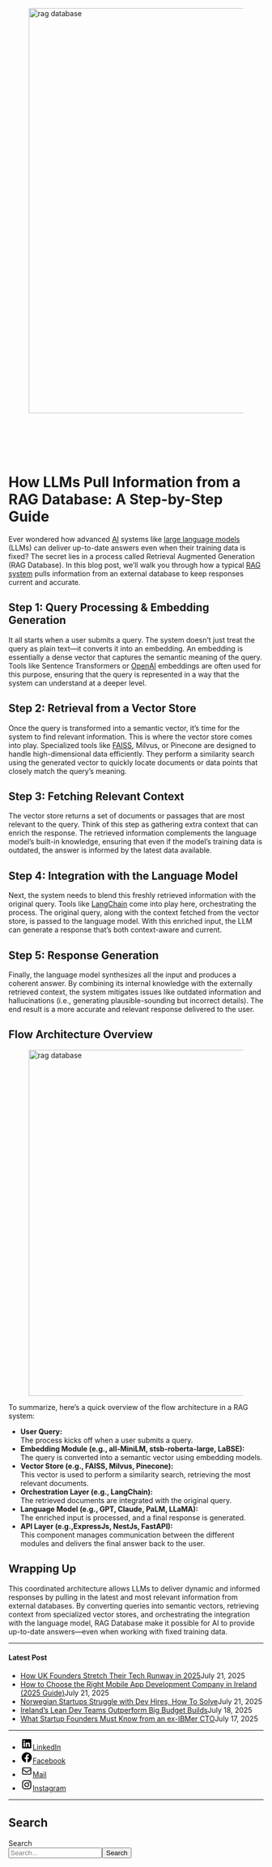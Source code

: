 
<div class="wp-block-columns alignwide is-layout-flex wp-container-core-columns-is-layout-8ba3830c wp-block-columns-is-layout-flex" style="margin-top:0;margin-bottom:0;padding-right:0;padding-left:0">
<div class="wp-block-column is-layout-flow wp-block-column-is-layout-flow" style="flex-basis:70%">
<div class="wp-block-group has-global-padding is-layout-constrained wp-block-group-is-layout-constrained"><figure class="alignwide wp-block-post-featured-image" style="padding-bottom:2vh;"><img alt="rag database" class="attachment-post-thumbnail size-post-thumbnail wp-post-image" decoding="async" fetchpriority="high" height="800" sizes="(max-width: 1600px) 100vw, 1600px" src="https://www.devcentrehouse.eu/blogs/wp-content/uploads/2025/04/yt9wuh3zb3q.jpg" srcset="https://www.devcentrehouse.eu/blogs/wp-content/uploads/2025/04/yt9wuh3zb3q.jpg 1600w, https://www.devcentrehouse.eu/blogs/wp-content/uploads/2025/04/yt9wuh3zb3q-300x150.jpg 300w, https://www.devcentrehouse.eu/blogs/wp-content/uploads/2025/04/yt9wuh3zb3q-1024x512.jpg 1024w, https://www.devcentrehouse.eu/blogs/wp-content/uploads/2025/04/yt9wuh3zb3q-768x384.jpg 768w, https://www.devcentrehouse.eu/blogs/wp-content/uploads/2025/04/yt9wuh3zb3q-1536x768.jpg 1536w" style="object-fit:cover;" width="1600"/></figure>
<h1 class="alignwide wp-block-post-title has-x-large-font-size">How LLMs Pull Information from a RAG Database: A Step-by-Step Guide</h1>
<div aria-hidden="true" class="wp-block-spacer" style="height:var(--wp--preset--spacing--10)"></div>
</div>
<div class="wp-block-group has-global-padding is-layout-constrained wp-block-group-is-layout-constrained"><div class="entry-content alignwide wp-block-post-content has-global-padding is-layout-constrained wp-container-core-post-content-is-layout-a5dd074b wp-block-post-content-is-layout-constrained">
<p>Ever wondered how advanced <a href="https://www.devcentrehouse.eu/en/services/artificial-intelligence">AI</a> systems like <a href="https://en.wikipedia.org/wiki/Large_language_model" rel="noreferrer noopener nofollow" target="_blank">large language models</a> (LLMs) can deliver up-to-date answers even when their training data is fixed? The secret lies in a process called Retrieval Augmented Generation (RAG Database). In this blog post, we’ll walk you through how a typical <a href="https://en.wikipedia.org/wiki/Retrieval-augmented_generation" rel="noreferrer noopener nofollow" target="_blank">RAG system</a> pulls information from an external database to keep responses current and accurate.</p>
<h2 class="wp-block-heading">Step 1: Query Processing &amp; Embedding Generation</h2>
<p>It all starts when a user submits a query. The system doesn’t just treat the query as plain text—it converts it into an embedding. An embedding is essentially a dense vector that captures the semantic meaning of the query. Tools like Sentence Transformers or <a href="https://openai.com/" rel="noreferrer noopener" target="_blank">OpenAI</a> embeddings are often used for this purpose, ensuring that the query is represented in a way that the system can understand at a deeper level.</p>
<h2 class="wp-block-heading">Step 2: Retrieval from a Vector Store</h2>
<p>Once the query is transformed into a semantic vector, it’s time for the system to find relevant information. This is where the vector store comes into play. Specialized tools like <a href="https://en.wikipedia.org/wiki/FAISS" rel="noreferrer noopener nofollow" target="_blank">FAISS</a>, Milvus, or Pinecone are designed to handle high-dimensional data efficiently. They perform a similarity search using the generated vector to quickly locate documents or data points that closely match the query’s meaning.</p>
<h2 class="wp-block-heading">Step 3: Fetching Relevant Context</h2>
<p>The vector store returns a set of documents or passages that are most relevant to the query. Think of this step as gathering extra context that can enrich the response. The retrieved information complements the language model’s built-in knowledge, ensuring that even if the model’s training data is outdated, the answer is informed by the latest data available.</p>
<h2 class="wp-block-heading">Step 4: Integration with the Language Model</h2>
<p>Next, the system needs to blend this freshly retrieved information with the original query. Tools like <a href="https://en.wikipedia.org/wiki/LangChain" rel="noreferrer noopener nofollow" target="_blank">LangChain</a> come into play here, orchestrating the process. The original query, along with the context fetched from the vector store, is passed to the language model. With this enriched input, the LLM can generate a response that’s both context-aware and current.</p>
<h2 class="wp-block-heading">Step 5: Response Generation</h2>
<p>Finally, the language model synthesizes all the input and produces a coherent answer. By combining its internal knowledge with the externally retrieved context, the system mitigates issues like outdated information and hallucinations (i.e., generating plausible-sounding but incorrect details). The end result is a more accurate and relevant response delivered to the user.</p>
<h2 class="wp-block-heading">Flow Architecture Overview</h2>
<figure class="wp-block-image size-large"><img alt="rag database
" class="wp-image-1327" decoding="async" height="683" sizes="(max-width: 1024px) 100vw, 1024px" src="https://www.devcentrehouse.eu/blogs/wp-content/uploads/2025/04/ehyv_xoz4ia-1024x683.jpg" srcset="https://www.devcentrehouse.eu/blogs/wp-content/uploads/2025/04/ehyv_xoz4ia-1024x683.jpg 1024w, https://www.devcentrehouse.eu/blogs/wp-content/uploads/2025/04/ehyv_xoz4ia-300x200.jpg 300w, https://www.devcentrehouse.eu/blogs/wp-content/uploads/2025/04/ehyv_xoz4ia-768x512.jpg 768w, https://www.devcentrehouse.eu/blogs/wp-content/uploads/2025/04/ehyv_xoz4ia-1536x1024.jpg 1536w, https://www.devcentrehouse.eu/blogs/wp-content/uploads/2025/04/ehyv_xoz4ia.jpg 1600w" width="1024"/></figure>
<p>To summarize, here’s a quick overview of the flow architecture in a RAG system:</p>
<ul class="wp-block-list">
<li style="padding-top:var(--wp--preset--spacing--xx-small);padding-bottom:var(--wp--preset--spacing--xx-small)"><strong>User Query:</strong><br/>The process kicks off when a user submits a query.</li>
<li style="padding-top:var(--wp--preset--spacing--xx-small);padding-bottom:var(--wp--preset--spacing--xx-small)"><strong>Embedding Module (e.g., all-MiniLM, stsb-roberta-large, LaBSE):</strong><br/>The query is converted into a semantic vector using embedding models.</li>
<li style="padding-top:var(--wp--preset--spacing--xx-small);padding-bottom:var(--wp--preset--spacing--xx-small)"><strong>Vector Store (e.g., FAISS, Milvus, Pinecone):</strong><br/>This vector is used to perform a similarity search, retrieving the most relevant documents.</li>
<li style="padding-top:var(--wp--preset--spacing--xx-small);padding-bottom:var(--wp--preset--spacing--xx-small)"><strong>Orchestration Layer (e.g., LangChain):</strong><br/>The retrieved documents are integrated with the original query.</li>
<li style="padding-top:var(--wp--preset--spacing--xx-small);padding-bottom:var(--wp--preset--spacing--xx-small)"><strong>Language Model (e.g., GPT, Claude, PaLM, LLaMA):</strong><br/>The enriched input is processed, and a final response is generated.</li>
<li style="padding-top:var(--wp--preset--spacing--xx-small);padding-bottom:var(--wp--preset--spacing--xx-small)"><strong>API Layer (e.g.,ExpressJs, NestJs, FastAPI):</strong><br/>This component manages communication between the different modules and delivers the final answer back to the user.</li>
</ul>
<h2 class="wp-block-heading">Wrapping Up</h2>
<p>This coordinated architecture allows LLMs to deliver dynamic and informed responses by pulling in the latest and most relevant information from external databases. By converting queries into semantic vectors, retrieving context from specialized vector stores, and orchestrating the integration with the language model, RAG Database make it possible for AI to provide up-to-date answers—even when working with fixed training data.</p>
<!--— Calendly inline widget begin ---->


<!--— Calendly inline widget end ---->
</div></div>
</div>
<div class="wp-block-column is-layout-flow wp-block-column-is-layout-flow" style="flex-basis:30%"><aside class="wp-block-template-part">
<div class="wp-block-group is-layout-flow wp-container-core-group-is-layout-0ba1ad86 wp-block-group-is-layout-flow" style="padding-right:0;padding-left:0">
<hr class="wp-block-separator has-text-color has-contrast-color has-alpha-channel-opacity has-contrast-background-color has-background is-style-wide"/>
<h4 class="wp-block-heading has-large-font-size"><strong>Latest Post</strong></h4>
<ul class="wp-block-latest-posts__list has-dates wp-block-latest-posts" style="margin-top:0;margin-bottom:0;margin-left:0;margin-right:0;"><li><a class="wp-block-latest-posts__post-title" href="https://www.devcentrehouse.eu/blogs/uk-founders-tech-runway-strategies-2025/">How UK Founders Stretch Their Tech Runway in 2025</a><time class="wp-block-latest-posts__post-date" datetime="2025-07-21T12:16:21+00:00">July 21, 2025</time></li>
<li><a class="wp-block-latest-posts__post-title" href="https://www.devcentrehouse.eu/blogs/how-to-choose-the-right-mobile-app-development-company-in-ireland-2025-guide/">How to Choose the Right Mobile App Development Company in Ireland (2025 Guide)</a><time class="wp-block-latest-posts__post-date" datetime="2025-07-21T12:04:38+00:00">July 21, 2025</time></li>
<li><a class="wp-block-latest-posts__post-title" href="https://www.devcentrehouse.eu/blogs/norwegian-startups-developer-hiring-challenges/">Norwegian Startups Struggle with Dev Hires, How To Solve</a><time class="wp-block-latest-posts__post-date" datetime="2025-07-21T12:02:22+00:00">July 21, 2025</time></li>
<li><a class="wp-block-latest-posts__post-title" href="https://www.devcentrehouse.eu/blogs/irelands-lean-dev-teams-outperform-big-budget-builds/">Ireland’s Lean Dev Teams Outperform Big Budget Builds</a><time class="wp-block-latest-posts__post-date" datetime="2025-07-18T13:10:01+00:00">July 18, 2025</time></li>
<li><a class="wp-block-latest-posts__post-title" href="https://www.devcentrehouse.eu/blogs/what-startup-founders-must-know-from-an-ex-ibmer-cto/">What Startup Founders Must Know from an ex-IBMer CTO</a><time class="wp-block-latest-posts__post-date" datetime="2025-07-17T14:38:33+00:00">July 17, 2025</time></li>
</ul>
<hr class="wp-block-separator has-text-color has-contrast-color has-alpha-channel-opacity has-contrast-background-color has-background is-style-wide"/>
<ul class="wp-block-social-links is-layout-flex wp-block-social-links-is-layout-flex"><li class="wp-social-link wp-social-link-linkedin wp-block-social-link"><a class="wp-block-social-link-anchor" href="https://www.linkedin.com/company/devcentrehouse/"><svg aria-hidden="true" focusable="false" height="24" version="1.1" viewbox="0 0 24 24" width="24" xmlns="http://www.w3.org/2000/svg"><path d="M19.7,3H4.3C3.582,3,3,3.582,3,4.3v15.4C3,20.418,3.582,21,4.3,21h15.4c0.718,0,1.3-0.582,1.3-1.3V4.3 C21,3.582,20.418,3,19.7,3z M8.339,18.338H5.667v-8.59h2.672V18.338z M7.004,8.574c-0.857,0-1.549-0.694-1.549-1.548 c0-0.855,0.691-1.548,1.549-1.548c0.854,0,1.547,0.694,1.547,1.548C8.551,7.881,7.858,8.574,7.004,8.574z M18.339,18.338h-2.669 v-4.177c0-0.996-0.017-2.278-1.387-2.278c-1.389,0-1.601,1.086-1.601,2.206v4.249h-2.667v-8.59h2.559v1.174h0.037 c0.356-0.675,1.227-1.387,2.526-1.387c2.703,0,3.203,1.779,3.203,4.092V18.338z"></path></svg><span class="wp-block-social-link-label screen-reader-text">LinkedIn</span></a></li>
<li class="wp-social-link wp-social-link-facebook wp-block-social-link"><a class="wp-block-social-link-anchor" href="https://www.facebook.com/devcentrehouse"><svg aria-hidden="true" focusable="false" height="24" version="1.1" viewbox="0 0 24 24" width="24" xmlns="http://www.w3.org/2000/svg"><path d="M12 2C6.5 2 2 6.5 2 12c0 5 3.7 9.1 8.4 9.9v-7H7.9V12h2.5V9.8c0-2.5 1.5-3.9 3.8-3.9 1.1 0 2.2.2 2.2.2v2.5h-1.3c-1.2 0-1.6.8-1.6 1.6V12h2.8l-.4 2.9h-2.3v7C18.3 21.1 22 17 22 12c0-5.5-4.5-10-10-10z"></path></svg><span class="wp-block-social-link-label screen-reader-text">Facebook</span></a></li>
<li class="wp-social-link wp-social-link-mail wp-block-social-link"><a class="wp-block-social-link-anchor" href="/cdn-cgi/l/email-protection#eccacfdddcd8d7cacfdddcddd7cacfdddcd4d7cacfdddcd4d7cacfddddddd7cacfdcdad8d788cacfdddcddd79a8fcacfdddcddd782cacfdddddad79e898483cacfdddddbd79fcacfdddcddd7cacfdcd8dad7cacfdddcddd799"><svg aria-hidden="true" focusable="false" height="24" version="1.1" viewbox="0 0 24 24" width="24" xmlns="http://www.w3.org/2000/svg"><path d="M19,5H5c-1.1,0-2,.9-2,2v10c0,1.1.9,2,2,2h14c1.1,0,2-.9,2-2V7c0-1.1-.9-2-2-2zm.5,12c0,.3-.2.5-.5.5H5c-.3,0-.5-.2-.5-.5V9.8l7.5,5.6,7.5-5.6V17zm0-9.1L12,13.6,4.5,7.9V7c0-.3.2-.5.5-.5h14c.3,0,.5.2.5.5v.9z"></path></svg><span class="wp-block-social-link-label screen-reader-text">Mail</span></a></li>
<li class="wp-social-link wp-social-link-instagram wp-block-social-link"><a class="wp-block-social-link-anchor" href="https://www.instagram.com/devcentrehouse/"><svg aria-hidden="true" focusable="false" height="24" version="1.1" viewbox="0 0 24 24" width="24" xmlns="http://www.w3.org/2000/svg"><path d="M12,4.622c2.403,0,2.688,0.009,3.637,0.052c0.877,0.04,1.354,0.187,1.671,0.31c0.42,0.163,0.72,0.358,1.035,0.673 c0.315,0.315,0.51,0.615,0.673,1.035c0.123,0.317,0.27,0.794,0.31,1.671c0.043,0.949,0.052,1.234,0.052,3.637 s-0.009,2.688-0.052,3.637c-0.04,0.877-0.187,1.354-0.31,1.671c-0.163,0.42-0.358,0.72-0.673,1.035 c-0.315,0.315-0.615,0.51-1.035,0.673c-0.317,0.123-0.794,0.27-1.671,0.31c-0.949,0.043-1.233,0.052-3.637,0.052 s-2.688-0.009-3.637-0.052c-0.877-0.04-1.354-0.187-1.671-0.31c-0.42-0.163-0.72-0.358-1.035-0.673 c-0.315-0.315-0.51-0.615-0.673-1.035c-0.123-0.317-0.27-0.794-0.31-1.671C4.631,14.688,4.622,14.403,4.622,12 s0.009-2.688,0.052-3.637c0.04-0.877,0.187-1.354,0.31-1.671c0.163-0.42,0.358-0.72,0.673-1.035 c0.315-0.315,0.615-0.51,1.035-0.673c0.317-0.123,0.794-0.27,1.671-0.31C9.312,4.631,9.597,4.622,12,4.622 M12,3 C9.556,3,9.249,3.01,8.289,3.054C7.331,3.098,6.677,3.25,6.105,3.472C5.513,3.702,5.011,4.01,4.511,4.511 c-0.5,0.5-0.808,1.002-1.038,1.594C3.25,6.677,3.098,7.331,3.054,8.289C3.01,9.249,3,9.556,3,12c0,2.444,0.01,2.751,0.054,3.711 c0.044,0.958,0.196,1.612,0.418,2.185c0.23,0.592,0.538,1.094,1.038,1.594c0.5,0.5,1.002,0.808,1.594,1.038 c0.572,0.222,1.227,0.375,2.185,0.418C9.249,20.99,9.556,21,12,21s2.751-0.01,3.711-0.054c0.958-0.044,1.612-0.196,2.185-0.418 c0.592-0.23,1.094-0.538,1.594-1.038c0.5-0.5,0.808-1.002,1.038-1.594c0.222-0.572,0.375-1.227,0.418-2.185 C20.99,14.751,21,14.444,21,12s-0.01-2.751-0.054-3.711c-0.044-0.958-0.196-1.612-0.418-2.185c-0.23-0.592-0.538-1.094-1.038-1.594 c-0.5-0.5-1.002-0.808-1.594-1.038c-0.572-0.222-1.227-0.375-2.185-0.418C14.751,3.01,14.444,3,12,3L12,3z M12,7.378 c-2.552,0-4.622,2.069-4.622,4.622S9.448,16.622,12,16.622s4.622-2.069,4.622-4.622S14.552,7.378,12,7.378z M12,15 c-1.657,0-3-1.343-3-3s1.343-3,3-3s3,1.343,3,3S13.657,15,12,15z M16.804,6.116c-0.596,0-1.08,0.484-1.08,1.08 s0.484,1.08,1.08,1.08c0.596,0,1.08-0.484,1.08-1.08S17.401,6.116,16.804,6.116z"></path></svg><span class="wp-block-social-link-label screen-reader-text">Instagram</span></a></li></ul>
<hr class="wp-block-separator has-text-color has-contrast-color has-alpha-channel-opacity has-contrast-background-color has-background is-style-wide"/>
<div class="wp-block-group is-vertical is-content-justification-stretch is-layout-flex wp-container-core-group-is-layout-38a18bb4 wp-block-group-is-layout-flex">
<h2 class="wp-block-heading" style="font-size:clamp(1.039rem, 1.039rem + ((1vw - 0.2rem) * 0.935), 1.6rem);">Search</h2>
<form action="https://www.devcentrehouse.eu/blogs/" class="wp-block-search__button-outside wp-block-search__text-button wp-block-search" method="get" role="search"><label class="wp-block-search__label screen-reader-text" for="wp-block-search__input-2">Search</label><div class="wp-block-search__inside-wrapper" style="width: 100%"><input class="wp-block-search__input" id="wp-block-search__input-2" name="s" placeholder="Search..." required="" type="search" value=""/><button aria-label="Search" class="wp-block-search__button wp-element-button" type="submit">Search</button></div></form></div>
<div aria-hidden="true" class="wp-block-spacer" style="height:var(--wp--preset--spacing--10)"></div>
</div>
</aside></div>
</div>
